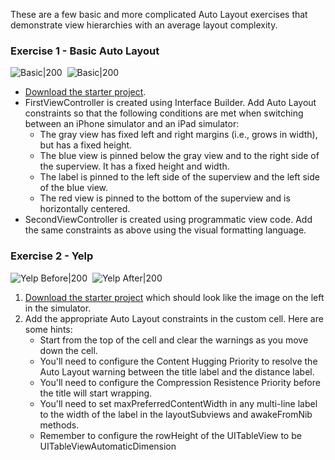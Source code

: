 These are a few basic and more complicated Auto Layout exercises that demonstrate view hierarchies with an average layout complexity.

### Exercise 1 - Basic Auto Layout

![Basic|200](https://i.imgur.com/rTmdGd4.jpg)&nbsp;&nbsp;![Basic|200](https://i.imgur.com/puyV4F2.jpg)

- [Download the starter project](https://www.dropbox.com/s/b3d93tqpokuxg7s/BasicAutoLayout%20-%20Incomplete.zip?dl=0).
- FirstViewController is created using Interface Builder. Add Auto Layout constraints so that the following conditions are met when switching between an iPhone simulator and an iPad simulator:
   - The gray view has fixed left and right margins (i.e., grows in width), but has a fixed height.
   - The blue view is pinned below the gray view and to the right side of the superview. It has a fixed height and width.
   - The label is pinned to the left side of the superview and the left side of the blue view.
   - The red view is pinned to the bottom of the superview and is horizontally centered.
- SecondViewController is created using programmatic view code. Add the same constraints as above using the visual formatting language.

### Exercise 2 - Yelp

![Yelp Before|200](https://i.imgur.com/BD38xL6.jpg)&nbsp;&nbsp;![Yelp After|200](https://i.imgur.com/Jp3DP4T.jpg)

1. [Download the starter project](https://www.dropbox.com/s/iqlj4wtt9o23brs/Yelp%20-%20Incomplete.zip?dl=0) which should look like the image on the left in the simulator.
2. Add the appropriate Auto Layout constraints in the custom cell. Here are some hints:
   - Start from the top of the cell and clear the warnings as you move down the cell.
   - You'll need to configure the Content Hugging Priority to resolve the Auto Layout warning between the title label and the distance label.
   - You'll need to configure the Compression Resistence Priority before the title will start wrapping.
   - You'll need to set maxPreferredContentWidth in any multi-line label to the width of the label in the layoutSubviews and awakeFromNib methods.
   - Remember to configure the rowHeight of the UITableView to be UITableViewAutomaticDimension

